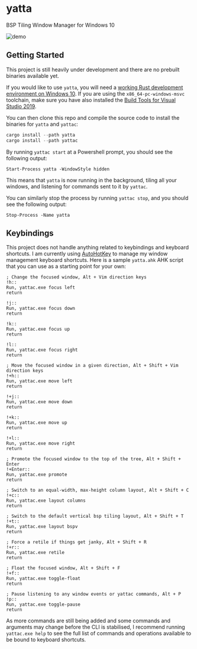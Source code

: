 # yatta
BSP Tiling Window Manager for Windows 10

![demo](https://s2.gifyu.com/images/ezgif-1-a21b17f39d06.gif)

## Getting Started
This project is still heavily under development and there are no prebuilt binaries available yet.

If you would like to use `yatta`, you will need
a [working Rust development environment on Windows 10](https://rustup.rs/). If you are using
the `x86_64-pc-windows-msvc` toolchain, make sure you have also installed
the [Build Tools for Visual Studio 2019](https://stackoverflow.com/a/55603112).

You can then clone this repo and compile the source code to install the binaries
for `yatta` and `yattac`:

```powershell
cargo install --path yatta
cargo install --path yattac
```

By running `yattac start` at a Powershell prompt, you should see the following output:

```
Start-Process yatta -WindowStyle hidden
```

This means that `yatta` is now running in the background, tiling all your windows, and listening for commands sent to it
by `yattac`.

You can similarly stop the process by running `yattac stop`, and you should see the following output:

```
Stop-Process -Name yatta
```

## Keybindings

This project does not handle anything related to keybindings and keyboard shortcuts. I am currently
using [AutoHotKey](https://www.autohotkey.com/)
to manage my window management keyboard shortcuts. Here is a sample `yatta.ahk` AHK script that you can use as a
starting point for your own:

```ahk
; Change the focused window, Alt + Vim direction keys
!h::
Run, yattac.exe focus left
return

!j::
Run, yattac.exe focus down
return

!k::
Run, yattac.exe focus up
return

!l::
Run, yattac.exe focus right
return

; Move the focused window in a given direction, Alt + Shift + Vim direction keys
!+h::
Run, yattac.exe move left
return

!+j::
Run, yattac.exe move down
return

!+k::
Run, yattac.exe move up
return

!+l::
Run, yattac.exe move right
return

; Promote the focused window to the top of the tree, Alt + Shift + Enter
!+Enter::
Run, yattac.exe promote
return

; Switch to an equal-width, max-height column layout, Alt + Shift + C
!+c::
Run, yattac.exe layout columns
return

; Switch to the default vertical bsp tiling layout, Alt + Shift + T
!+t::
Run, yattac.exe layout bspv
return

; Force a retile if things get janky, Alt + Shift + R
!+r::
Run, yattac.exe retile
return

; Float the focused window, Alt + Shift + F
!+f::
Run, yattac.exe toggle-float
return

; Pause listening to any window events or yattac commands, Alt + P
!p::
Run, yattac.exe toggle-pause
return
```

As more commands are still being added and some commands and arguments may change before the CLI is stabilised, I
recommend running `yattac.exe help` to see the full list of commands and operations available to be bound to keyboard
shortcuts.